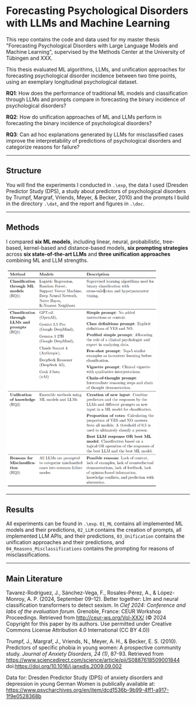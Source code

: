 # Forecasting Psychological Disorders with LLMs and Machine Learning

This repo contains the code and data used for my master thesis "Forecasting Psychological Disorders with Large Language Models and Machine Learning", supervised by the Methods Center at the University of Tübingen and XXX.

This thesis evaluated ML algorithms, LLMs, and unification approaches for forecasting psychological disorder incidence between two time points, using an exemplary longitudinal psychological dataset.

**RQ1**: How does the performance of traditional ML models and classification through LLMs and prompts compare in forecasting the binary incidence of psychological disorders?

**RQ2**: How do unification approaches of ML and LLMs perform in forecasting the binary incidence of psychological disorders?

**RQ3**: Can ad hoc explanations generated by LLMs for misclassified cases improve the interpretability of predictions of psychological disorders and categorize reasons for failure?

---

## Structure

You will find the experiments I conducted in `.\exp`, the data I used (Dresden Predictor Study (DPS), a study about predictors of psychological disorders by Trumpf, Margraf, Vriends, Meyer, & Becker, 2010) and the prompts I build in the directory `.\dat`, and the report and figures in `.\doc`.

---

## Methods

I compared **six ML models**, including linear, neural, probabilistic, tree-based, kernel-based and distance-based models, **six prompting strategies** across **six state-of-the-art LLMs** and **three unification approaches** combining ML and LLM strengths.

<p align>
  <img src = "doc/figs/00_methods/table_methods.png" height = "600">
</p>

---

## Results

All experiments can be found in `.\exp`. `01_ML` contains all implemented ML models and their predictions, `02_LLM` contains the creation of prompts, all implemented LLM APIs, and their predictions, `03_Unification` contains the unification approaches and their predictions, and `04_Reasons_Misclassifications` contains the prompting for reasons of misclassifications. 



---

## Main Literature

Tavarez-Rodríguez, J., Sánchez-Vega, F., Rosales-Pérez, A., & López-Monroy, A. P. (2024, September 09–12). Better together: Llm and neural classification transformers to detect sexism. In _Clef 2024: Conference and labs of the evaluation forum_. Grenoble, France: CEUR Workshop Proceedings. Retrieved from http://ceur-ws.org/Vol-XXX/ (© 2024 Copyright for this paper by
its authors. Use permitted under Creative Commons License Attribution 4.0 International (CC BY 4.0))

Trumpf, J., Margraf, J., Vriends, N., Meyer, A. H., & Becker, E. S. (2010). Predictors of specific phobia in young women: A prospective community study. _Journal of Anxiety Disorders, 24 (1)_, 87-93. Retrieved from https://www.sciencedirect.com/science/article/pii/S0887618509001844 doi:https://doi.org/10.1016/j.janxdis.2009.09.002

 Data for: Dresden Predictor Study (DPS) of anxiety disorders and depression in young German Women is publically available at: https://www.psycharchives.org/en/item/dcd1536b-9b99-4ff1-a917-1f9e0528368b 
